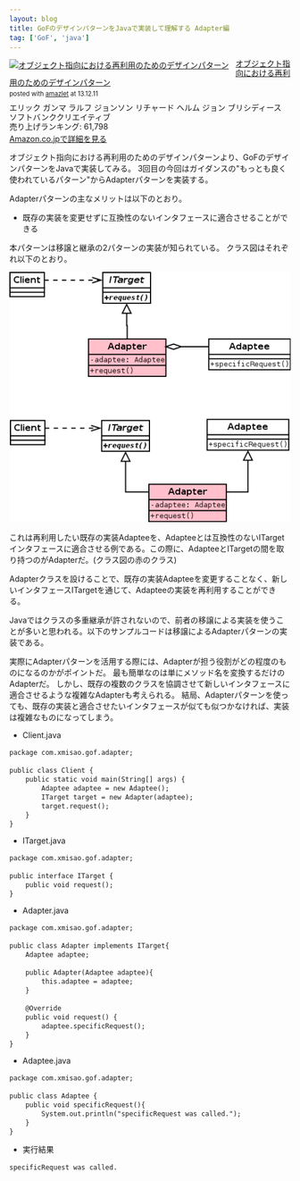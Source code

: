 ```yaml
---
layout: blog
title: GoFのデザインパターンをJavaで実装して理解する Adapter編
tag: ['GoF', 'java']
---
```




<div class="amazlet-box" style="margin-bottom:0px;"><div class="amazlet-image" style="float:left;margin:0px 12px 1px 0px;"><a href="http://www.amazon.co.jp/exec/obidos/ASIN/4797311126/xmisao-22/ref=nosim/" name="amazletlink" target="_blank"><img src="http://ecx.images-amazon.com/images/I/418CWTjHAFL._SL160_.jpg" alt="オブジェクト指向における再利用のためのデザインパターン" style="border: none;" /></a></div><div class="amazlet-info" style="line-height:120%; margin-bottom: 10px"><div class="amazlet-name" style="margin-bottom:10px;line-height:120%"><a href="http://www.amazon.co.jp/exec/obidos/ASIN/4797311126/xmisao-22/ref=nosim/" name="amazletlink" target="_blank">オブジェクト指向における再利用のためのデザインパターン</a><div class="amazlet-powered-date" style="font-size:80%;margin-top:5px;line-height:120%">posted with <a href="http://www.amazlet.com/" title="amazlet" target="_blank">amazlet</a> at 13.12.11</div></div><div class="amazlet-detail">エリック ガンマ ラルフ ジョンソン リチャード ヘルム ジョン ブリシディース <br />ソフトバンククリエイティブ <br />売り上げランキング: 61,798<br /></div><div class="amazlet-sub-info" style="float: left;"><div class="amazlet-link" style="margin-top: 5px"><a href="http://www.amazon.co.jp/exec/obidos/ASIN/4797311126/xmisao-22/ref=nosim/" name="amazletlink" target="_blank">Amazon.co.jpで詳細を見る</a></div></div></div><div class="amazlet-footer" style="clear: left"></div></div>

オブジェクト指向における再利用のためのデザインパターンより、GoFのデザインパターンをJavaで実装してみる。
3回目の今回はガイダンスの"もっとも良く使われているパターン"からAdapterパターンを実装する。

Adapterパターンの主なメリットは以下のとおり。

- 既存の実装を変更せずに互換性のないインタフェースに適合させることができる

本パターンは移譲と継承の2パターンの実装が知られている。
クラス図はそれぞれ以下のとおり。

![Adapter](/assets/2014_01_09_gof_adapter.png)

これは再利用したい既存の実装Adapteeを、Adapteeとは互換性のないITargetインタフェースに適合させる例である。この際に、AdapteeとITargetの間を取り持つのがAdapterだ。(クラス図の赤のクラス)

Adapterクラスを設けることで、既存の実装Adapteeを変更することなく、新しいインタフェースITargetを通じて、Adapteeの実装を再利用することができる。

Javaではクラスの多重継承が許されないので、前者の移譲による実装を使うことが多いと思われる。以下のサンプルコードは移譲によるAdapterパターンの実装である。

実際にAdapterパターンを活用する際には、Adapterが担う役割がどの程度のものになるのかがポイントだ。
最も簡単なのは単にメソッド名を変換するだけのAdapterだ。
しかし、既存の複数のクラスを協調させて新しいインタフェースに適合させるような複雑なAdapterも考えられる。
結局、Adapterパターンを使っても、既存の実装と適合させたいインタフェースが似ても似つかなければ、実装は複雑なものになってしまう。

- Client.java

~~~~
package com.xmisao.gof.adapter;

public class Client {
	public static void main(String[] args) {
		Adaptee adaptee = new Adaptee();
		ITarget target = new Adapter(adaptee);
		target.request();
	}
}
~~~~

- ITarget.java

~~~~
package com.xmisao.gof.adapter;

public interface ITarget {
	public void request();
}
~~~~

- Adapter.java

~~~~
package com.xmisao.gof.adapter;

public class Adapter implements ITarget{
	Adaptee adaptee;

	public Adapter(Adaptee adaptee){
		this.adaptee = adaptee;
	}
	
	@Override
	public void request() {
		adaptee.specificRequest();		
	}
}
~~~~

- Adaptee.java

~~~~
package com.xmisao.gof.adapter;

public class Adaptee {
	public void specificRequest(){
		System.out.println("specificRequest was called.");
	}
}
~~~~

- 実行結果

~~~~
specificRequest was called.
~~~~
